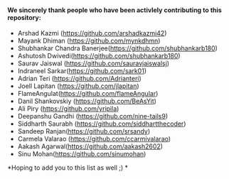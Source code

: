 #### We sincerely thank people who have been activlely contributing to this repository:
- Arshad Kazmi (https://github.com/arshadkazmi42)
- Mayank Dhiman (https://github.com/mynkdhmn)
- Shubhankar Chandra Banerjee(https://github.com/shubhankarb180)
- Ashutosh Dwivedi(https://github.com/shubhankarb180)
- Saurav Jaiswal (https://github.com/sauravjaiswalsj)
- Indraneel Sarkar(https://github.com/sark01)
- Adrian Teri (https://github.com/Adrianteri)
- Joell Lapitan (https://github.com/jlapitan)
- FlameAngulat(https://github.com/flameAngular)
- Danil Shankovskiy (https://github.com/BeAsYit)
- Ali Piry (https://github.com/yripila)
- Deepanshu Gandhi (https://github.com/nine-tails9)
- Siddharth Saurabh (https://github.com/siddhartthecoder)
- Sandeep Ranjan(https://github.com/srsandy)
- Carmela Valarao (https://github.com/ccarmivalarao)
- Aakash Agarwal(https://github.com/aakash2602)
- Sinu Mohan(https://github.com/sinumohan)

*Hoping to add you to this list as well ;) *
